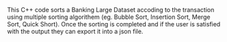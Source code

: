 This C++ code sorts a Banking Large Dataset accoding to the transaction using multiple sorting algorithem (eg. Bubble Sort, Insertion Sort, Merge Sort, Quick Short). Once the sorting is completed and if the user is satisfied with the output they can export it into a json file. 
